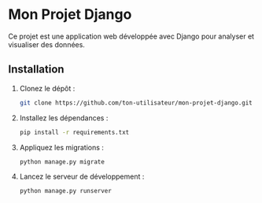 # Mon Projet Django

Ce projet est une application web développée avec Django pour analyser et visualiser des données.

## Installation

1. Clonez le dépôt :
   ```bash
   git clone https://github.com/ton-utilisateur/mon-projet-django.git
2. Installez les dépendances :
    ```bash
    pip install -r requirements.txt

3. Appliquez les migrations :
     ```bash
     python manage.py migrate

4. Lancez le serveur de développement :
    ```bash
    python manage.py runserver
